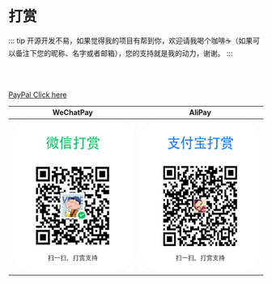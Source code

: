 # 打赏


::: tip
 开源开发不易，如果觉得我的项目有帮到你，欢迎请我喝个咖啡☕（如果可以备注下您的昵称、名字或者邮箱），您的支持就是我的动力，谢谢。
:::




<a href="https://www.paypal.me/hslrs" target="_blank">
<div style="height:50px;width:160px;background-image:url(/images/donate/paypal.png);background-size:100% 100%;"></div>
<div>PayPal Click here</div>
</a>


|  WeChatPay | AliPay  |
| ------------ | ------------ |
| <img style="height:300px" src="/images/donate/weixin.png"/> |  <img style="height:300px" src="/images/donate/alipay.png" /> |
